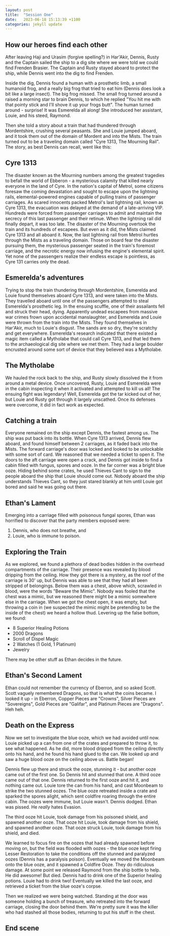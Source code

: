 ```yaml
---
layout: post
title:  "Session One"
date:   2023-06-18 15:13:39 +1100
categories: jekyll update
---
```

## How our heroes find each other

After leaving Haji and Urasim (forgive spelling?) in Har'Akir, Dennis, Rusty and the Captain sailed the ship to a dig site where we were told we could find Frenden Brasier. The Captain and Rusty stayed aboard to protect the ship, while Dennis went into the dig to find Frenden.

Inside the dig, Dennis found a human with a prosthetic limb, a small humanoid frog, and a really big frog that tried to eat him (Dennis does look a bit like a large insect). The big frog missed. The small frog turned around a raised a morning star to brain Dennis, to which he replied "You hit me with that pointy stick and I'll shove it up your frogs butt". The human turned around - surprise! It was Esmerelda all along! She introduced her assistant, Louie, and his steed, Raymond.

Then she told a story about a train that had thundered through Mordentshire, crushing several peasants. She and Louie jumped aboard, and it took them out of the domain of Mordent and into the Mists. The train turned out to be a traveling domain called "Cyre 1313, The Mourning Rail". The story, as best Dennis can recall, went like this:

## Cyre 1313

The disaster known as the Mourning numbers among the greatest tragedies to befall the world of Ebberon - a
mysterious calamity that killed nearly everyone in the land of Cyre. In the nation's capital of Metrol, some
citizens foresaw the coming devastation and sought to escape upon the lightning rails, elemental-powered
engines capable of pulling trains of passenger carriages. As scared innocents packed Metrol's last lightning
rail, known as Cyre 1313, the evacuation was delayed at the demand of a late-arriving VIP. Hundreds were
forced from passenger carriages to admit and maintain the secrecy of this last passenger and their retinue.
When the lightning rail did finally depart, it was too late. The disaster of the Mourning overtook the train
and its hundreds of escapees. But even as it did, the Mists claimed Cyre 1313 and all aboard it. Now, the
last lightning rail from Metrol hurtles through the Mists as a traveling domain. Those on board fear the
disaster pursuing them, the mysterious passenger seated in the train's foremost carriage, and the necrotic
energy now infusing the engine's elemental spirit. Yet none of the passengers realize their endless escape
is pointless, as Cyre 131 carries only the dead.

## Esmerelda's adventures

Trying to stop the train thundering through Mordentshire, Esmerelda and Louie found themselves aboard Cyre
1313, and were taken into the Mists. They travelled aboard until one of the passengers attempted to steal
Esmerelda's prosthetic leg. In the ensuing scuffle, one of their assailants fell and struck their head,
dying. Apparently undead escapees from massive war crimes frown upon accidental manslaughter, and Esmerelda
and Louie were thrown from the train into the Mists. They found themselves in Har'Akir, much to Louie's
disgust. The sands are so dry, they're scratchy and get everywhere. Esmerelda's research indicated that
there existed a magic item called a Mytholabe that could call Cyre 1313, and that led them to the
archaeological dig site where we met them. They had a large boulder encrusted around some sort of device
that they believed was a Mytholabe.

## The Mytholabe

We hauled the rock back to the ship, and Rusty slowly dissolved the it from around a metal device. Once
uncovered, Rusty, Louie and Esmerelda were in the cabin inspecting it when it activated and attempted to
kill us all! The ensuing fight was legendary! Well, Esmerelda got the tar kicked out of her, but Louie and
Rusty got through it largely unscathed.
Once its defenses were overcome, it did in fact work as expected.

## Catching a train

Everyone remained on the ship except Dennis, the fastest among us. The ship was put back into its bottle.
When Cyre 1313 arrived, Dennis flew aboard, and found himself between 2 carriages, as it faded back into the
Mists. The forward carriage's door was locked and looked to be unlockable with some sort of card. We
reasoned that we needed a ticket to open it. The doors to the aft carriage were open a crack, and Dennis got
inside to find a cabin filled with fungus, spores and ooze. In the far corner was a bright blue ooze. Hiding
behind some crates, he used Thieves Cant to sign to the people aboard the ship that Louie should come out.
Nobody aboard the ship understands Thieves Cant, so they just stared blankly at him until Louie got bored
and said he was going out there.

## Ethan's Lament

Emerging into a carriage filled with poisonous fungal spores, Ethan was horrified to discover that the party
members exposed were:

1. Dennis, who does not breathe, and
2. Louie, who is immune to poison.

## Exploring the Train

As we explored, we found a plethora of dead bodies hidden in the overhead compartments of the carriage. Their
presence was revealed by blood dripping from the ceiling. How they got there is a mystery, as the roof of
the carriage is 30' up, but Dennis was able to see that they had all been stripped of belongings. Below them
was a chest, above which, scrawled in blood, were the words "Beware the Mimic". Nobody was fooled that the
chest was a mimic, but we reasoned there might be a mimic somewhere else in the carriage. When we got the
chest open, it was empty, but throwing a coin in (we suspected the mimic might be pretending to be the
inside of the chest) we heard a hollow thud. Levering up the false bottom, we found:

* 8 Superior Healing Potions
* 2000 Dragons
* Scroll of Dispel Magic
* 2 Watches (1 Gold, 1 Platinum)
* Jewelry

There may be other stuff as Ethan decides in the future.

## Ethan's Second Lament

Ethan could not remember the currency of Eberron, and so asked Scott. Scott vaguely remembered Dragons, so
that is what the coins became. I looked it up - in Eberron, Copper Pieces are "Crowns", Silver Pieces are
"Sovereigns", Gold Pieces are "Galifar", and Platinum Pieces are "Dragons". Heh heh.

## Death on the Express

Now we set to investigate the blue ooze, which we had avoided until now. Louie picked up a can from one of
the crates and prepared to throw it, to see what happened. As he did, more blood dripped from the ceiling
directly onto his hand, and he found his hand glued to the can. We looked up and saw a huge blood ooze on
the ceiling above us. Battle began!

Dennis flew up there and struck the ooze, stunning it - but another ooze came out of the first one. So Dennis
hit and stunned that one. A third ooze came out of that one. Dennis returned to the first ooze and hit it,
and nothing came out. Louie tore the can from his hand, and cast Moonbeam to strike the two stunned oozes.
The blue ooze retreated inside a crate and sparked the spores alight, which sent coldfire roaring through
the entire cabin. The oozes were immune, but Louie wasn't. Dennis dodged. Ethan was pissed. He <i>really</i>
hates Evasion.

The third ooze hit Louie, took damage from his poisoned shield, and spawned another ooze. That ooze hit
Louie, took damage from his shield, and spawned another ooze. That ooze struck Louie, took damage from his
shield, and died.

We learned to focus fire on the oozes that had already spawned before moving on, but the field was flooded
with oozes - the blue ooze kept firing Lesser Restoration to take the conditions off the stunned and
paralyzed oozes (Dennis has a paralysis poison). Eventually we moved the Moonbeam onto the blue ooze, and it
spawned a Coldfire Ooze. They do ridiculous damage. At some point we released Raymond from the ship bottle
to help. He did awesome! But died. Dennis had to drink one of the Superior healing potions. Louie had to
drink two! Eventually we killed the last ooze, and retrieved a ticket from the blue ooze's corpse.

Then we realized we were being watched. Standing at the door was someone holding a bunch of treasure, who
retreated into the forward carriage, closing the door behind them. We're pretty sure it was the killer who
had stashed all those bodies, returning to put his stuff in the chest.


## End scene
